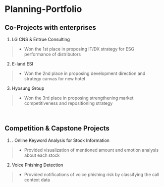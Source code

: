 # Planning-Portfolio

## Co-Projects with enterprises
1. LG CNS & Entrue Consulting
> - Won the 1st place in proposing IT/DX strategy for ESG performance of distributors
2. E-land ESI
> - Won the 2nd place in proposing development direction and strategy canvas for new hotel
3. Hyosung Group
> - Won the 3rd place in proposing strengthening market competitiveness and repositioning strategy

<br>

## Competition & Capstone Projects
1. . Online Keyword Analysis for Stock Information
> - Provided visualization of mentioned amount and emotion analysis about each stock
2. Voice Phishing Detection
> - Provided notifications of voice phishing risk by classifying the call context data
